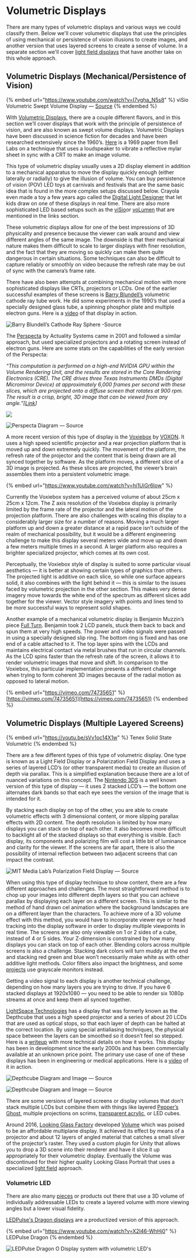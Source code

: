 # Volumetric Displays

There are many types of volumetric displays and various ways we could classify them. Below we'll cover volumetric displays that use the principles of using mechanical or persistence of vision illusions to create images, and another version that uses layered screens to create a sense of volume. In a separate section we'll cover [light field displays](light-field-displays.md) that have another take on this whole approach.

## Volumetric Displays (Mechanical/Persistence of Vision) <a href="#2929" id="2929"></a>



{% embed url="https://www.youtube.com/watch?v=I7vgha_N5s8" %}
viSio Volumetric Swept Volume Display — [Source](https://www.youtube.com/watch?v=I7vgha\_N5s8)
{% endembed %}

With [Volumetric Displays](https://en.wikipedia.org/wiki/Volumetric\_display), there are a couple different flavors, and in this section we’ll cover displays that work with the principle of persistence of vision, and are also known as swept volume displays. Volumetric Displays have been discussed in science fiction for decades and have been researched extensively since the 1960’s. [Here](http://ieeexplore.ieee.org/stamp/stamp.jsp?arnumber=5213672) is a 1969 paper from Bell Labs on a technique that uses a loudspeaker to vibrate a reflective mylar sheet in sync with a CRT to make an image volume.

This type of volumetric display usually uses a 2D display element in addition to a mechanical apparatus to move the display quickly enough (either laterally or radially) to give the illusion of volume. You can buy persistence of vision (POV) LED toys at carnivals and festivals that are the same basic idea that is found in the more complex setups discussed below. Crayola even made a toy a few years ago called the [Digital Light Designer](https://www.youtube.com/watch?v=WrQd4UrT6qk) that let kids draw on one of these displays in real time. There are also more sophisticated LED based setups such as the [viSio](http://maxmali.com/visio/)or [voLumen](http://maxmali.com/volumen/) that are mentioned in the links section.

These volumetric displays allow for one of the best impressions of 3D physicality and presence because the viewer can walk around and view different angles of the same image. The downside is that their mechanical nature makes them difficult to scale to larger displays with finer resolution, and the fact that they are moving so quickly can make them quite dangerous in certain situations. Some techniques can also be difficult to capture reliably or smoothly on video because the refresh rate may be out of sync with the camera’s frame rate.

There have also been attempts at combining mechanical motion with more sophisticated displays like CRTs, projectors or LCDs. One of the earlier successful examples of these screens is [Barry Blundell’s](http://www.barrygblundell.com/Books-and-Reviews.html) volumetric cathode ray tube work. He did some experiments in the 1990’s that used a specially designed glass tube, a spinning phosphor plate and multiple electron guns. Here is a [video](https://www.youtube.com/watch?v=GJ2zuUh469k) of that display in action.

![Barry Blundell’s Cathode Ray Sphere -Source](https://miro.medium.com/max/1400/1\*JwIoCSmYmm538Z4opB5HTA.png)

The [Perspecta](https://www.youtube.com/watch?v=8KaQmn2VTzs) by Actuality Systems came in 2001 and followed a similar approach, but used specialized projectors and a rotating screen instead of electron guns. Here are some stats on the capabilities of the early version of the Perspecta:

_“This computation is performed on a high-end NVIDIA GPU within the Volume Rendering Unit, and the results are stored in the Core Rendering Electronics (CRE). The CRE drives three Texas Instruments DMDs (Digital Micromirror Device) at approximately 6,000 frames per second with these slices, which are projected onto a diffuse screen that rotates at 900 rpm. The result is a crisp, bright, 3D image that can be viewed from any angle.”\[_[_Link_](http://thefutureofthings.com/3029-the-return-of-the-3d-crystal-ball/)_]_

![](https://miro.medium.com/max/728/1\*nVOl6EM5Bnnz74b23\_XOXg.gif)

![Perspecta Diagram — Source](https://miro.medium.com/max/636/1\*tdOOqzg\_3jznksOmCTjxJg.jpeg)

A more recent version of this type of display is the [Voxiebox](https://www.youtube.com/watch?v=hi1UiGr6Iow) by [VOXON](http://www.voxiebox.com). It uses a high speed scientific projector and a rear projection platform that is moved up and down extremely quickly. The movement of the platform, the refresh rate of the projector and the content that is being drawn are all synced together by software. As the platform moves, a different slice of a 3D image is projected. As these slices are projected, the viewer’s brain assembles them into a persistent volumetric image.

{% embed url="https://www.youtube.com/watch?v=hi1UiGr6Iow" %}

Currently the Voxiebox system has a perceived volume of about 25cm x 25cm x 12cm. The Z axis resolution of the Voxiebox display is primarily limited by the frame rate of the projector and the lateral motion of the projection platform. There are also challenges with scaling this display to a considerably larger size for a number of reasons. Moving a much larger platform up and down a greater distance at a rapid pace isn’t outside of the realm of mechanical possibility, but it would be a different engineering challenge to make this display several meters wide and move up and down a few meters multiple times in a second. A larger platform also requires a brighter specialized projector, which comes at its own cost.

Perceptually, the Voxiebox style of display is suited to some particular visual aesthetics — it is better at showing certain types of graphics than others. The projected light is additive on each slice, so while one surface appears solid, it also combines with the light behind it — this is similar to the issues faced by volumetric projection in the other section. This makes very dense imagery move towards the white end of the spectrum as different slices add together for the viewer. Vector style imagery with points and lines tend to be more successful ways to represent solid shapes.

Another example of a mechanical volumetric display is Benjamin Muzzin’s piece [Full Turn](https://vimeo.com/74735651). Benjamin took 2 LCD panels, stuck them back to back and spun them at very high speeds. The power and video signals were passed in using a specially designed slip ring. The bottom ring is fixed and has one end of a cable attached to it. The top layer spins with the LCDs and maintains electrical contact via metal brushes that run in circular channels. As the LCD spins faster than the refresh rate of the screen, it allows it to render volumetric images that move and shift. In comparison to the Voxiebox, this particular implementation presents a different challenge when trying to form coherent 3D images because of the radial motion as opposed to lateral motion.

{% embed url="https://vimeo.com/74735651" %}
[https://vimeo.com/74735651](https://vimeo.com/74735651)
{% endembed %}



## Volumetric Displays (Multiple Layered Screens) <a href="#c28e" id="c28e"></a>

{% embed url="https://youtu.be/sVv1oc14X1w" %}
Tenex Solid State Volumetric
{% endembed %}

There are a few different types of this type of volumetric display. One type is known as a Light Field Display or a Polarization Field Display and uses a series of layered LCD’s (or other transparent media) to create an illusion of depth via parallax. This is a simplified explanation because there are a lot of nuanced variations on this concept. The [Nintendo 3DS](http://www.tomsguide.com/us/Nintendo-3DS-3D-Glasses-DS,news-6237.html) is a well known version of this type of display — it uses 2 stacked LCD’s — the bottom one alternates dark bands so that each eye sees the version of the image that is intended for it.

By stacking each display on top of the other, you are able to create volumetric effects with 3 dimensional content, or more slipping parallax effects with 2D content. The depth resolution is limited by how many displays you can stack on top of each other. It also becomes more difficult to backlight all of the stacked displays so that everything is visible. Each display, its components and polarizing film will cost a little bit of luminance and clarity for the viewer. If the screens are far apart, there is also the possibility of internal reflection between two adjacent screens that can impact the contrast.



![MIT Media Lab’s Polarization Field Display — Source](https://miro.medium.com/max/1400/1\*nYBwydNkAEckkCXySMr5uA.jpeg)

When using this type of display technique to show content, there are a few different approaches and challenges. The most straightforward method is to chop up your images into different depth layers so that you can achieve parallax by displaying each layer on a different screen. This is similar to the method of hand drawn cel animation where the background landscapes are on a different layer than the characters. To achieve more of a 3D volume effect with this method, you would have to incorporate viewer eye or head tracking into the display software in order to display multiple viewpoints in real time. The screens are also only viewable on 1 or 2 sides of a cube, instead of 4 or 5 sides. Your Z-dimension is constrained by how many displays you can stack on top of each other. Blending colors across multiple screens is also a challenge. Stacking dark colors will turn muddy at the end and stacking red green and blue won’t necessarily make white as with other additive light methods. Color filters also impact the brightness, and some [projects](http://displayblocks.org/diycompressivedisplays/polarizationfields/) use grayscale monitors instead.

Getting a video signal to each display is another technical challenge, depending on how many layers you are trying to drive. If you have 6 stacked displays at 1920x1080 — you need to be able to render six 1080p streams at once and keep them all synced together.

[LightSpace Technologies](http://www.lightspace3d.com/multi-planar-3d-volumetric-imaging.html) has a display that was formerly known as the Depthcube that uses a high speed projector and a series of about 20 LCDs that are used as optical stops, so that each layer of depth can be halted at the correct location. By using special antialiasing techniques, the physical space between the layers can be smoothed so it doesn’t feel so stepped. Here is a [writeup](http://www.photonics.com/Article.aspx?AID=58372) with more technical details on how it works. This display has been in development since the early 2000s and has been commercially available at an unknown price point. The primary use case of one of these displays has been in engineering or medical applications. Here is a [video](https://www.youtube.com/watch?v=RAasdH10Irg) of it in action.



![Depthcube Diagram and Image — Source](https://miro.medium.com/max/904/1\*FJhy53OhLkPlfunvN-b5HQ.jpeg)

![Depthcube Diagram and Image — Source](https://miro.medium.com/max/1192/1\*3YbKWdKqdLJM-33N19A3CQ.jpeg)

There are some versions of layered screens or display volumes that don’t stack multiple LCDs but combine them with things like layered [Pepper’s Ghost](https://vimeo.com/110670658), multiple projections on scrims, [transparent acrylic](http://blairneal.com/portfolio\_page/crayolascope/), or LED cubes.

Around 2016, [Looking Glass Factory](https://lookingglassfactory.com) developed [Volume](https://www.youtube.com/watch?v=Jv\_OEY2P8MA) which was poised to be an affordable multiplane display. It achieved its effect by means of a projector and about 12 layers of angled material that catches a small sliver of the projector’s raster. They used a custom plugin for Unity that allows you to drop a 3D scene into their renderer and have it slice it up appropriately for their volumetric display. Eventually the Volume was discontinued for their higher quality Looking Glass Portrait that uses a specialized [light field](light-field-displays.md) approach.

### Volumetric LED

There are also many [pieces](http://random-international.com/work/future-self/) or products out there that use a 3D volume of individually addressable LEDs to create a layered volume with more viewing angles but a lower visual fidelity.

[LEDPulse's Dragon displays](https://www.ledpulse.com/work-with-us/the-body-of-the-dragon) are a productized version of this approach.

{% embed url="https://www.youtube.com/watch?v=X2l46-WhHj0" %}
LEDPulse Dragon
{% endembed %}

![LEDPulse Dragon O Display system with volumetric LED's](../.gitbook/assets/5e8cd4a4af937369148b2f0e\_WEBSiTE%20LEDPULSE%20.jpg)
